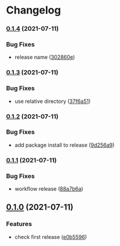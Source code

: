 # Changelog

### [0.1.4](https://www.github.com/kameshsampath/solo-demo-docs-ui/compare/v0.1.3...v0.1.4) (2021-07-11)


### Bug Fixes

* release name ([302860e](https://www.github.com/kameshsampath/solo-demo-docs-ui/commit/302860ee1607e904cf9941f7a3a49167b7243157))

### [0.1.3](https://www.github.com/kameshsampath/solo-demo-docs-ui/compare/v0.1.2...v0.1.3) (2021-07-11)


### Bug Fixes

* use relative directory ([37f6a51](https://www.github.com/kameshsampath/solo-demo-docs-ui/commit/37f6a51568d8c9cd6ab016b4b724df17526dbe24))

### [0.1.2](https://www.github.com/kameshsampath/solo-demo-docs-ui/compare/v0.1.1...v0.1.2) (2021-07-11)


### Bug Fixes

* add package install to release ([9d256a9](https://www.github.com/kameshsampath/solo-demo-docs-ui/commit/9d256a9218717c8172f23c5bd32085745258386c))

### [0.1.1](https://www.github.com/kameshsampath/solo-demo-docs-ui/compare/v0.1.0...v0.1.1) (2021-07-11)


### Bug Fixes

* workflow release ([88a7b6a](https://www.github.com/kameshsampath/solo-demo-docs-ui/commit/88a7b6a98a4dca269a95ca4f572263c9a692985a))

## [0.1.0](https://www.github.com/kameshsampath/solo-demo-docs-ui/compare/v0.0.0...v0.1.0) (2021-07-11)


### Features

* check first release ([e0b5596](https://www.github.com/kameshsampath/solo-demo-docs-ui/commit/e0b559676d016dd99913a1b6a68bbcd329978979))
